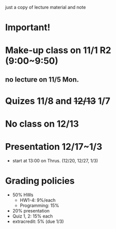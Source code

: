 just a copy of lecture material and note

# Important!
# Make-up class on 11/1 R2 (9:00~9:50)
## no lecture on 11/5 Mon.
# Quizes 11/8 and ~~12/13~~ 1/7
# No class on 12/13
# Presentation 12/17~1/3
* start at 13:00 on Thrus. (12/20, 12/27, 1/3)

# Grading policies
* 50% HWs
	* HW1-4: 9%/each
	* Programming: 15%
* 20% presentation
* Quiz 1, 2: 15% each
* extracredit: 5% (due 1/3)
